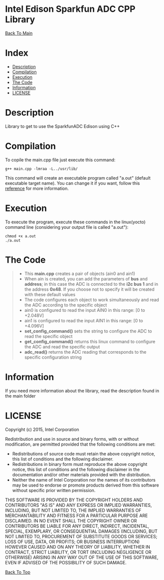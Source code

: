 Intel Edison Sparkfun ADC CPP Library
===================

[Back To Main](../README.md)

Index
=================

  * [Description](#description)
  * [Compilation](#compilation)
  * [Execution](#execution)
  * [The Code](#the-code)
  * [Information](#information)
  * [LICENSE](#license)
  
Description
===================
Library to get to use the SparkfunADC Edison using C++

Compilation
===================
To copile the main.cpp file just execute this command:

```
g++ main.cpp -lmraa -L../usr/lib/
```
This command will create an executable program called "a.out" (default executable target name).
You can change it if you want, follow this [reference](http://www.cs.fsu.edu/~jestes/howto/g++compiling.txt) for more information.

Execution
=================
To execute the program, execute these commands in the linux(yocto) command line (considering your output file is called "a.out"):

```
chmod +x a.out
./a.out
```
The Code
===================
> - This **main.cpp** creates a pair of objects (ain0 and ain1)
> - When ain is created, you can add the parameters of **bus** and **address**; in this case the ADC is connected to the **i2c bus 1** and in the address **0x48**. If you choose not to specify it will be created with these default values
> - The code configures each object to work simultaneously and read the ADC according to the specific object
> - ain0 is configured to read the input AIN0 in this range: [0 to +2.048V]
> - ain1 is configured to read the input AIN1 in this range: [0 to +4.096V]
> - **set_config_command()** sets the string to configure the ADC to read the specific object
> - **get_config_command()** returns this linux command to configure the ADC and read the specific output
> - **adc_read()** returns the ADC reading that corresponds to the specific configuration string

Information
===================
If you need more information about the library, read the description found in the main folder

LICENSE
=================

Copyright (c) 2015, Intel Corporation

Redistribution and use in source and binary forms, with or without modification,
are permitted provided that the following conditions are met:

* Redistributions of source code must retain the above copyright notice,
  this list of conditions and the following disclaimer.
* Redistributions in binary form must reproduce the above copyright notice,
  this list of conditions and the following disclaimer in the documentation
  and/or other materials provided with the distribution.
* Neither the name of Intel Corporation nor the names of its contributors
  may be used to endorse or promote products derived from this software
  without specific prior written permission.

THIS SOFTWARE IS PROVIDED BY THE COPYRIGHT HOLDERS AND CONTRIBUTORS "AS IS" AND
ANY EXPRESS OR IMPLIED WARRANTIES, INCLUDING, BUT NOT LIMITED TO, THE IMPLIED
WARRANTIES OF MERCHANTABILITY AND FITNESS FOR A PARTICULAR PURPOSE ARE
DISCLAIMED. IN NO EVENT SHALL THE COPYRIGHT OWNER OR CONTRIBUTORS BE LIABLE FOR
ANY DIRECT, INDIRECT, INCIDENTAL, SPECIAL, EXEMPLARY, OR CONSEQUENTIAL DAMAGES
(INCLUDING, BUT NOT LIMITED TO, PROCUREMENT OF SUBSTITUTE GOODS OR SERVICES;
LOSS OF USE, DATA, OR PROFITS; OR BUSINESS INTERRUPTION) HOWEVER CAUSED AND ON
ANY THEORY OF LIABILITY, WHETHER IN CONTRACT, STRICT LIABILITY, OR TORT
(INCLUDING NEGLIGENCE OR OTHERWISE) ARISING IN ANY WAY OUT OF THE USE OF THIS
SOFTWARE, EVEN IF ADVISED OF THE POSSIBILITY OF SUCH DAMAGE.



[Back To Top](#intel-edison-sparkfun-adc-cpp-library)
